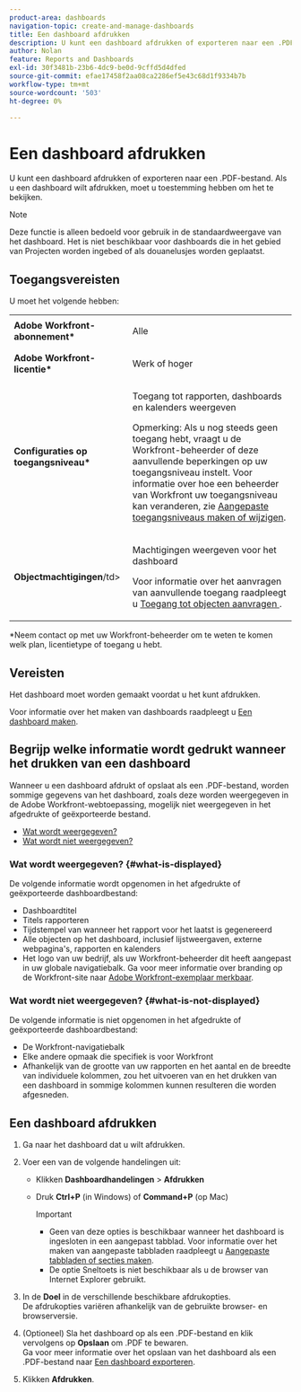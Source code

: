 ```yaml
---
product-area: dashboards
navigation-topic: create-and-manage-dashboards
title: Een dashboard afdrukken
description: U kunt een dashboard afdrukken of exporteren naar een .PDF-bestand. Als u een dashboard wilt afdrukken, moet u toestemming hebben om het te bekijken.
author: Nolan
feature: Reports and Dashboards
exl-id: 30f3481b-23b6-4dc9-be0d-9cffd5d4dfed
source-git-commit: efae17458f2aa08ca2286ef5e43c68d1f9334b7b
workflow-type: tm+mt
source-wordcount: '503'
ht-degree: 0%

---
```


# Een dashboard afdrukken

U kunt een dashboard afdrukken of exporteren naar een .PDF-bestand. Als u een dashboard wilt afdrukken, moet u toestemming hebben om het te bekijken.

>[!NOTE]
>
>Deze functie is alleen bedoeld voor gebruik in de standaardweergave van het dashboard. Het is niet beschikbaar voor dashboards die in het gebied van Projecten worden ingebed of als douanelusjes worden geplaatst.

## Toegangsvereisten

U moet het volgende hebben:

<table style="table-layout:auto"> 
 <col> 
 <col> 
 <tbody> 
  <tr> 
   <td role="rowheader"><strong>Adobe Workfront-abonnement*</strong></td> 
   <td> <p>Alle</p> </td> 
  </tr> 
  <tr> 
   <td role="rowheader"><strong>Adobe Workfront-licentie*</strong></td> 
   <td> <p>Werk of hoger</p> </td> 
  </tr> 
  <tr> 
   <td role="rowheader"><strong>Configuraties op toegangsniveau*</strong></td> 
   <td> <p>Toegang tot rapporten, dashboards en kalenders weergeven</p> <p>Opmerking: Als u nog steeds geen toegang hebt, vraagt u de Workfront-beheerder of deze aanvullende beperkingen op uw toegangsniveau instelt. Voor informatie over hoe een beheerder van Workfront uw toegangsniveau kan veranderen, zie <a href="../../../administration-and-setup/add-users/configure-and-grant-access/create-modify-access-levels.md" class="MCXref xref">Aangepaste toegangsniveaus maken of wijzigen</a>.</p> </td> 
  </tr> 
  <tr> 
   <td role="rowheader"><strong>Objectmachtigingen</strong>/td&gt; 
   <td> <p>Machtigingen weergeven voor het dashboard</p> <p>Voor informatie over het aanvragen van aanvullende toegang raadpleegt u <a href="../../../workfront-basics/grant-and-request-access-to-objects/request-access.md" class="MCXref xref">Toegang tot objecten aanvragen </a>.</p> </td> 
  </tr> 
 </tbody> 
</table>

&#42;Neem contact op met uw Workfront-beheerder om te weten te komen welk plan, licentietype of toegang u hebt.

## Vereisten

Het dashboard moet worden gemaakt voordat u het kunt afdrukken.

Voor informatie over het maken van dashboards raadpleegt u [Een dashboard maken](../../../reports-and-dashboards/dashboards/creating-and-managing-dashboards/create-dashboard.md).

## Begrijp welke informatie wordt gedrukt wanneer het drukken van een dashboard

Wanneer u een dashboard afdrukt of opslaat als een .PDF-bestand, worden sommige gegevens van het dashboard, zoals deze worden weergegeven in de Adobe Workfront-webtoepassing, mogelijk niet weergegeven in het afgedrukte of geëxporteerde bestand.

* [Wat wordt weergegeven?](#what-is-displayed)
* [Wat wordt niet weergegeven?](#what-is-not-displayed)

### Wat wordt weergegeven? {#what-is-displayed}

De volgende informatie wordt opgenomen in het afgedrukte of geëxporteerde dashboardbestand:

* Dashboardtitel
* Titels rapporteren
* Tijdstempel van wanneer het rapport voor het laatst is gegenereerd
* Alle objecten op het dashboard, inclusief lijstweergaven, externe webpagina&#39;s, rapporten en kalenders
* Het logo van uw bedrijf, als uw Workfront-beheerder dit heeft aangepast in uw globale navigatiebalk. Ga voor meer informatie over branding op de Workfront-site naar [Adobe Workfront-exemplaar merkbaar](../../../administration-and-setup/customize-workfront/brand-workfront/brand-your-workfront-instance.md).

### Wat wordt niet weergegeven? {#what-is-not-displayed}

De volgende informatie is niet opgenomen in het afgedrukte of geëxporteerde dashboardbestand:

* De Workfront-navigatiebalk
* Elke andere opmaak die specifiek is voor Workfront
* Afhankelijk van de grootte van uw rapporten en het aantal en de breedte van individuele kolommen, zou het uitvoeren van en het drukken van een dashboard in sommige kolommen kunnen resulteren die worden afgesneden.

## Een dashboard afdrukken

1. Ga naar het dashboard dat u wilt afdrukken.
1. Voer een van de volgende handelingen uit:

   * Klikken **Dashboardhandelingen** > **Afdrukken**

   * Druk **Ctrl+P** (in Windows) of **Command+P** (op Mac)

      >[!IMPORTANT]
      >
      >* Geen van deze opties is beschikbaar wanneer het dashboard is ingesloten in een aangepast tabblad. Voor informatie over het maken van aangepaste tabbladen raadpleegt u [Aangepaste tabbladen of secties maken](../../../workfront-basics/manage-your-account-and-profile/configuring-your-user-profile/create-custom-tabs.md).
      >* De optie Sneltoets is niet beschikbaar als u de browser van Internet Explorer gebruikt.


1. In de **Doel** in de verschillende beschikbare afdrukopties.\
   De afdrukopties variëren afhankelijk van de gebruikte browser- en browserversie.

1. (Optioneel) Sla het dashboard op als een .PDF-bestand en klik vervolgens op **Opslaan** om .PDF te bewaren.\
   Ga voor meer informatie over het opslaan van het dashboard als een .PDF-bestand naar [Een dashboard exporteren](../../../reports-and-dashboards/dashboards/creating-and-managing-dashboards/export-dashboard.md).

1. Klikken **Afdrukken**.
